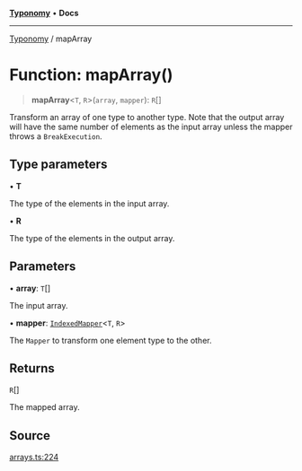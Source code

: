 [**Typonomy**](../README.md) • **Docs**

***

[Typonomy](../globals.md) / mapArray

# Function: mapArray()

> **mapArray**\<`T`, `R`\>(`array`, `mapper`): `R`[]

Transform an array of one type to another type.
Note that the output array will have the same number of elements as the input array
unless the mapper throws a `BreakExecution`.

## Type parameters

• **T**

The type of the elements in the input array.

• **R**

The type of the elements in the output array.

## Parameters

• **array**: `T`[]

The input array.

• **mapper**: [`IndexedMapper`](../type-aliases/IndexedMapper.md)\<`T`, `R`\>

The `Mapper` to transform one element type to the other.

## Returns

`R`[]

The mapped array.

## Source

[arrays.ts:224](https://github.com/softcraft-development/typonomy/blob/1b8341dc287f5d4629e29cda9ae815b4e8592c92/src/arrays.ts#L224)
